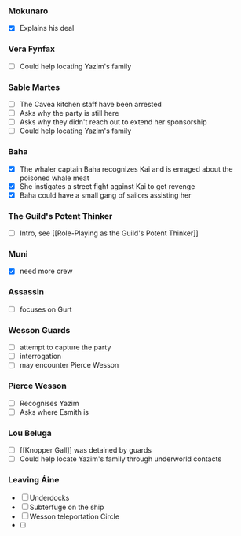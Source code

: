  ### Mokunaro
- [x] Explains his deal
### Vera Fynfax
- [ ] Could help locating Yazim's family

### Sable Martes
- [ ] The Cavea kitchen staff have been arrested
- [ ] Asks why the party is still here
- [ ] Asks why they didn't reach out to extend her sponsorship
- [ ] Could help locating Yazim's family

### Baha
- [x] The whaler captain Baha recognizes Kai and is enraged about the poisoned whale meat
- [x] She instigates a street fight against Kai to get revenge
- [x] Baha could have a small gang of sailors assisting her

### The Guild's Potent Thinker
- [ ] Intro, see [[Role-Playing as the Guild's Potent Thinker]]

### Muni
- [x] need more crew
### Assassin
- [ ] focuses on Gurt
### Wesson Guards
- [ ] attempt to capture the party
- [ ] interrogation
- [ ] may encounter Pierce Wesson

### Pierce Wesson
- [ ] Recognises Yazim 
- [ ] Asks where Esmith is
### Lou Beluga
- [ ] [[Knopper Gall]] was detained by guards
- [ ] Could help locate Yazim's family through underworld contacts

### Leaving Áine 
- [ ] Underdocks
- [ ] Subterfuge on the ship
- [ ] Wesson teleportation Circle
- [ ] 